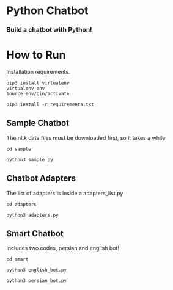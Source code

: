 # Python Chatbot

### Build a chatbot with Python!

#
# How to Run

Installation requirements.

```
pip3 install virtualenv
virtualenv env
source env/bin/activate
```

```
pip3 install -r requirements.txt
```

## Sample Chatbot

The nltk data files must be downloaded first, so it takes a while.

```
cd sample
```

```
python3 sample.py
```

## Chatbot Adapters

The list of adapters is inside a adapters_list.py

```
cd adapters
```

```
python3 adapters.py
```

## Smart Chatbot

Includes two codes, persian and english bot!

```
cd smart
```

```
python3 english_bot.py
```

```
python3 persian_bot.py
```
